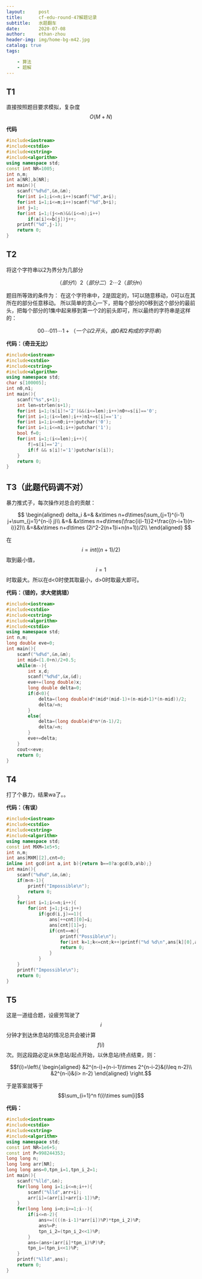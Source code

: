 ```yaml
---
layout:     post
title:      cf-edu-round-47解题记录
subtitle:   水题翻车
date:       2020-07-08
author:     ethan-zhou
header-img: img/home-bg-m42.jpg
catalog: true
tags:

    - 算法
    - 题解
---
```

## T1
直接按照题目要求模拟，复杂度$$O(M+N)$$

**代码**
```cpp
#include<iostream>
#include<cstdio>
#include<cstring>
#include<algorithm>
using namespace std;
const int NR=1005;
int n,m;
int a[NR],b[NR];
int main(){
	scanf("%d%d",&n,&m);
	for(int i=1;i<=n;i++)scanf("%d",a+i);
	for(int i=1;i<=m;i++)scanf("%d",b+i);
	int j=1;
	for(int i=1;(j<=n)&&(i<=n);i++)
		if(a[i]<=b[j])j++;
	printf("%d",j-1);
	return 0;
}

```
## T2
将这个字符串以2为界分为几部分

$$（部分1）2（部分二）2\cdots2（部分n）$$

题目所等效的条件为：
在这个字符串中，2是固定的，1可以随意移动，0可以在其所在的部分任意移动。
所以简单的贪心一下，把每个部分的0移到这个部分的最前头，把每个部分的1集中起来移到第一个2的前头即可，所以最终的字符串是这样的：

$$00\cdots011\cdots1 +（一个以2开头，由0和2构成的字符串）$$

**代码：（奇丑无比）**
```cpp
#include<iostream>
#include<cstdio>
#include<cstring>
#include<algorithm>
using namespace std;
char s[100005];
int n0,n1;
int main(){
	scanf("%s",s+1);
	int len=strlen(s+1);
	for(int i=1;(s[i]!='2')&&(i<=len);i++)n0+=s[i]=='0';
	for(int i=1;(i<=len);i++)n1+=s[i]=='1';
	for(int i=1;i<=n0;i++)putchar('0');
	for(int i=1;i<=n1;i++)putchar('1');
	bool f=0;
	for(int i=1;(i<=len);i++){
		f|=s[i]=='2';
		if(f && s[i]!='1')putchar(s[i]);
	}
	return 0;
}

```
## T3（此题代码调不对）
暴力推式子，每次操作对总合的贡献：

$$
\begin{aligned}
delta_i &=& &x\times n+d\times(\sum_{j=1}^{i-1} j+\sum_{j=1}^{n-i} j)\\
&=& &x\times n+d\times(\frac{i(i-1)}2+\frac{(n-i+1)(n-i)}2)\\
&=&&x\times n+d\times (2i^2-2(n+1)i+n(n+1))/2\\
\end{aligned}
$$

在$$i=int((n+1)/2)$$取到最小值，$$i=1$$时取最大。所以在d<0时使其取最小，d>0时取最大即可。

**代码：（错的，求大佬挑错）**
```cpp
#include<iostream>
#include<cstdio>
#include<cstring>
#include<algorithm>
#include<cstdio>
using namespace std;
int n,m;
long double eve=0;
int main(){
	scanf("%d%d",&n,&m);
	int mid=(1.0+n)/2+0.5;
	while(m--){
		int x,d;
		scanf("%d%d",&x,&d);
		eve+=(long double)x;
		long double delta=0;
		if(d<0){
			delta=(long double)d*(mid*(mid-1)+(n-mid+1)*(n-mid))/2;
			delta/=n;
		}
		else{
			delta=(long double)d*n*(n-1)/2;
			delta/=n;
		}
		eve+=delta;
	}
	cout<<eve;
	return 0;
}

```

## T4
打了个暴力，结果wa了。。

**代码：（有误）**
```cpp
#include<iostream>
#include<cstdio>
#include<cstring>
#include<algorithm>
using namespace std;
const int MXM=1e5+5;
int n,m;
int ans[MXM][2],cnt=0;
inline int gcd(int a,int b){return b==0?a:gcd(b,a%b);}
int main(){
	scanf("%d%d",&n,&m);
	if(m<n-1){
		printf("Impossible\n");
		return 0;
	}
	for(int i=1;i<=n;i++){
		for(int j=1;j<i;j++)
			if(gcd(i,j)==1){
				ans[++cnt][0]=i;
				ans[cnt][1]=j;
				if(cnt==m){
					printf("Possible\n");
					for(int k=1;k<=cnt;k++)printf("%d %d\n",ans[k][0],ans[k][1]);
					return 0;
				}
			}
	}
	printf("Impossible\n");
	return 0;
}
```

## T5
这是一道组合题，设疲劳驾驶了$$i$$分钟才到达休息站的情况总共会被计算$$f(i)$$次。则这段路必定从休息站/起点开始，以休息站/终点结束，则：

$$f(i)=\left\{  \begin{aligned}
&2^{n-i}+(n-i-1)\times 2^{n-i-2}&(i\leq n-2)\\
&2^{n-i}&(i> n-2)
\end{aligned}  \right.$$

于是答案就等于$$\sum_{i=1}^n f(i)\times sum[i]$$

**代码：**
```cpp
#include<iostream>
#include<cstdio>
#include<cstring>
#include<algorithm>
using namespace std;
const int NR=1e6+5;
const int P=998244353;
long long n;
long long arr[NR];
long long ans=0,tpn_i=1,tpn_i_2=1;
int main(){
	scanf("%lld",&n);
	for(long long i=1;i<=n;i++){
		scanf("%lld",arr+i);
		arr[i]=(arr[i]+arr[i-1])%P;
	}
	for(long long i=n;i>=1;i--){
		if(i<=n-2){
			ans+=((((n-i-1)*arr[i])%P)*tpn_i_2)%P;
			ans%=P;
			tpn_i_2=(tpn_i_2<<1)%P;
		}
		ans=(ans+(arr[i]*tpn_i)%P)%P;
		tpn_i=(tpn_i<<1)%P;
	}
	printf("%lld",ans);
	return 0;
}
```

